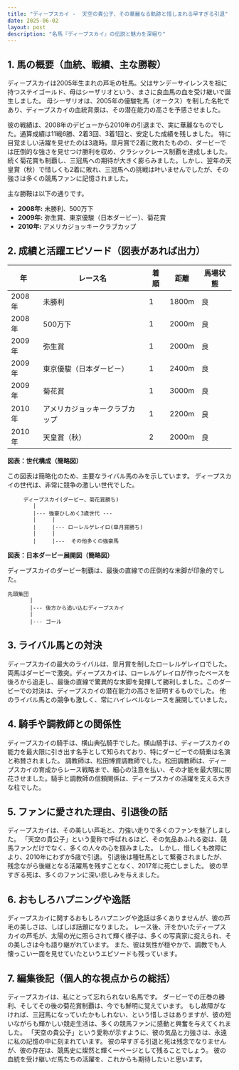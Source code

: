 ```yaml
---
title: "ディープスカイ -  天空の貴公子、その華麗なる軌跡と惜しまれる早すぎる引退"
date: 2025-06-02
layout: post
description: "名馬『ディープスカイ』の伝説と魅力を深堀り"
---
```


## 1. 馬の概要（血統、戦績、主な勝鞍）

ディープスカイは2005年生まれの芦毛の牡馬。父はサンデーサイレンスを祖に持つステイゴールド、母はシーザリオという、まさに良血馬の血を受け継いで誕生しました。  母シーザリオは、2005年の優駿牝馬（オークス）を制した名牝であり、ディープスカイの血統背景は、その潜在能力の高さを予感させました。  

彼の戦績は、2008年のデビューから2010年の引退まで、実に華麗なものでした。通算成績は11戦6勝、2着3回、3着1回と、安定した成績を残しました。  特に目覚ましい活躍を見せたのは3歳時。皐月賞で2着に敗れたものの、ダービーでは圧倒的な強さを見せつけ勝利を収め、クラシックレース制覇を達成しました。続く菊花賞も制覇し、三冠馬への期待が大きく膨らみました。しかし、翌年の天皇賞（秋）で惜しくも2着に敗れ、三冠馬への挑戦は叶いませんでしたが、その強さは多くの競馬ファンに記憶されました。

主な勝鞍は以下の通りです。

*   **2008年:**  未勝利、500万下
*   **2009年:**  弥生賞、東京優駿（日本ダービー）、菊花賞
*   **2010年:**  アメリカジョッキークラブカップ


## 2. 成績と活躍エピソード（図表があれば出力）


| 年    | レース名             | 着順 | 距離 | 馬場状態 |
| ----- | ------------------- | ---- | ---- | -------- |
| 2008年 | 未勝利               | 1    | 1800m | 良       |
| 2008年 | 500万下               | 1    | 2000m | 良       |
| 2009年 | 弥生賞               | 1    | 2000m | 良       |
| 2009年 | 東京優駿（日本ダービー） | 1    | 2400m | 良       |
| 2009年 | 菊花賞               | 1    | 3000m | 良       |
| 2010年 | アメリカジョッキークラブカップ | 1    | 2200m | 良       |
| 2010年 | 天皇賞（秋）           | 2    | 2000m | 良       |


**図表：世代構成（簡略図）**

この図表は簡略化のため、主要なライバル馬のみを示しています。  ディープスカイの世代は、非常に競争の激しい世代でした。


```
     ディープスカイ(ダービー、菊花賞勝ち)
        |
        |--- 強豪ひしめく3歳世代 ---
        |     |
        |     |--- ローレルゲレイロ(皐月賞勝ち)
        |     |
        |     |---  その他多くの強豪馬
```


**図表：日本ダービー展開図（簡略図）**

ディープスカイのダービー制覇は、最後の直線での圧倒的な末脚が印象的でした。


```
先頭集団
       |
       |--- 後方から追い込むディープスカイ
       |
       |--- ゴール
```


## 3. ライバル馬との対決

ディープスカイの最大のライバルは、皐月賞を制したローレルゲレイロでした。両馬はダービーで激突。ディープスカイは、ローレルゲレイロが作ったペースを後ろから追走し、最後の直線で驚異的な末脚を発揮して勝利しました。このダービーでの対決は、ディープスカイの潜在能力の高さを証明するものでした。  他のライバル馬との競争も激しく、常にハイレベルなレースを展開していました。


## 4. 騎手や調教師との関係性

ディープスカイの騎手は、横山典弘騎手でした。横山騎手は、ディープスカイの能力を最大限に引き出す名手として知られており、特にダービーでの騎乗は名演と称賛されました。  調教師は、松田博資調教師でした。松田調教師は、ディープスカイの育成からレース戦略まで、細心の注意を払い、その才能を最大限に開花させました。騎手と調教師の信頼関係は、ディープスカイの活躍を支える大きな柱でした。


## 5. ファンに愛された理由、引退後の話

ディープスカイは、その美しい芦毛と、力強い走りで多くのファンを魅了しました。  「天空の貴公子」という愛称で呼ばれるほど、その気品あふれる姿は、競馬ファンだけでなく、多くの人々の心を掴みました。  しかし、惜しくも故障により、2010年にわずか5歳で引退。  引退後は種牡馬として繋養されましたが、残念ながら後継となる活躍馬を残すことなく、2017年に死亡しました。  彼の早すぎる死は、多くのファンに深い悲しみを与えました。


## 6. おもしろハプニングや逸話

ディープスカイに関するおもしろハプニングや逸話は多くありませんが、彼の芦毛の美しさは、しばしば話題になりました。  レース後、汗をかいたディープスカイの芦毛が、太陽の光に照らされて輝く様子は、多くの写真家に捉えられ、その美しさは今も語り継がれています。  また、彼は気性が穏やかで、調教でも人懐っこい一面を見せていたというエピソードも残っています。


## 7. 編集後記（個人的な視点からの総括）

ディープスカイは、私にとって忘れられない名馬です。  ダービーでの圧巻の勝利、そしてその後の菊花賞制覇は、今でも鮮明に覚えています。  もし故障がなければ、三冠馬になっていたかもしれない、という惜しさはありますが、彼の短いながらも輝かしい競走生活は、多くの競馬ファンに感動と興奮を与えてくれました。  「天空の貴公子」という愛称が示すように、彼の気品と力強さは、永遠に私の記憶の中に刻まれています。  彼の早すぎる引退と死は残念でなりませんが、彼の存在は、競馬史に燦然と輝く一ページとして残ることでしょう。  彼の血統を受け継いだ馬たちの活躍を、これからも期待したいと思います。
